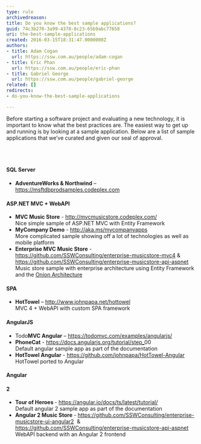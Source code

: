 ```yaml
---
type: rule
archivedreason: 
title: Do you know the best sample applications?
guid: 74c3b270-3a99-4378-8c23-65b9abc77658
uri: the-best-sample-applications
created: 2016-03-15T18:31:47.0000000Z
authors:
- title: Adam Cogan
  url: https://ssw.com.au/people/adam-cogan
- title: Eric Phan
  url: https://ssw.com.au/people/eric-phan
- title: Gabriel George
  url: https://ssw.com.au/people/gabriel-george
related: []
redirects:
- do-you-know-the-best-sample-applications

---
```



<p>Before starting a software project and evaluating a new technology, it is important to know what the best practices are. The easiest way to get up and running is by looking at a sample application. Below are a list of sample applications that we’ve curated and given our seal of approval.<br></p>
<br><excerpt class='endintro'></excerpt><br>
<h4>SQL Server</h4><ul><li><b>AdventureWorks &amp; Northwind</b> – 
      <a href="https&#58;//msftdbprodsamples.codeplex.com/">https&#58;//msftdbprodsamples.codeplex.com</a>&#160;​</li></ul><h4>ASP.NET MVC + WebAPI</h4><ul><li><b>MVC Music Store</b> - 
      <a href="http&#58;//mvcmusicstore.codeplex.com/">http&#58;//mvcmusicstore.codeplex.com/</a>&#160;​<br><span style="background-color&#58;initial;">Nice simple sample of ASP.NET MVC with Entity Framework</span></li><li><b>MyCompany Demo</b> - 
      <a href="http&#58;//aka.ms/mycompanyapps">http&#58;//aka.ms/mycompanyapps</a>&#160; &#160;&#160;<br><span style="background-color&#58;initial;">More complicated sample showing off a lot of technologies as well as mobile platform</span></li><li><b>Enterprise MVC Music Store</b> - 
      <a href="https&#58;//github.com/SSWConsulting/enterprise-musicstore-mvc4">https&#58;//github.com/SSWConsulting/enterprise-musicstore-mvc4</a> &amp; 
      <a href="https&#58;//github.com/SSWConsulting/enterprise-musicstore-api-aspnet">https&#58;//github.com/SSWConsulting/enterprise-musicstore-api-aspnet</a>&#160;<br><span style="background-color&#58;initial;">Music store sample with enterprise architecture using Entity Framework and the 
      </span><a href="/_layouts/15/FIXUPREDIRECT.ASPX?WebId=3dfc0e07-e23a-4cbb-aac2-e778b71166a2&amp;TermSetId=07da3ddf-0924-4cd2-a6d4-a4809ae20160&amp;TermId=d9095365-95c6-4474-b7aa-1986efca7a27" style="background-color&#58;initial;">Onion Architecture</a></li></ul><h4>SPA</h4><ul><li><b>HotTowel</b> – 
      <a href="http&#58;//www.johnpapa.net/hottowel">http&#58;//www.johnpapa.net/hottowel</a>&#160;<br><span style="background-color&#58;initial;">MVC 4 + WebAPI with custom SPA framework​</span></li></ul><h4>AngularJS</h4><ul><li>Todo<b>MVC Angular</b> – 
      <a href="https&#58;//todomvc.com/examples/angularjs/">https&#58;//todomvc.com/examples/angularjs/</a>&#160;</li><li><b>PhoneCat</b> - 
      <a href="https&#58;//docs.angularjs.org/tutorial/step_00">https&#58;//docs.angularjs.org/tutorial/step_</a><span>00</span>&#160;<br><span style="background-color&#58;initial;">Default angular sample app as part of the documentation</span></li><li><b>HotTowel Angular</b> - 
      <a href="https&#58;//github.com/johnpapa/HotTowel-Angular">https&#58;//github.com/johnpapa/HotTowel-Angular</a>&#160;<br><span style="background-color&#58;initial;">HotTowel ported to Angular​</span></li></ul><h4>Angular </h4><h4>2</h4>
<ul><li><b>Tour of Heroes </b>- 
      <a href="https&#58;//angular.io/docs/ts/latest/tutorial/">https&#58;//angular.io/docs/ts/latest/tutorial/</a>&#160;<br><span style="background-color&#58;initial;">Default angular 2 sample app as part of the documentation</span></li><li><b>Angular 2 Music Store</b> - 
      <a href="https&#58;//github.com/SSWConsulting/enterprise-musicstore-ui-angular2">https&#58;//github.com/SSWConsulting/enterprise-musicstore-ui-angular2</a>&#160; &amp; 
      <a href="https&#58;//github.com/SSWConsulting/enterprise-musicstore-api-aspnet">https&#58;//github.com/SSWConsulting/enterprise-musicstore-api-aspnet</a>&#160;<br><span style="background-color&#58;initial;">WebAPI backend with an Angular 2 frontend​</span></li></ul>


